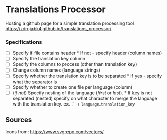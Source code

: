 # Translations Processor

Hosting a github page for a simple translation processing tool.
https://zdrnjabk4.github.io/translations_processor/

### Specifications

- [ ] Specify if file contains header \* If not - specify header (column names)
- [ ] Specify the translation key column
- [ ] Specify the columns to process (other than translation key)
- [ ] Change column names (language strings)
- [ ] Specify whether the translation key is to be separated \* If yes - specify what the separator is
- [ ] Specify whether to create one file per language (column)
- [ ] (_if not_) Specify nesting of the language (_first_ or _last_). \* If key is not separated (nested) specify on what character to merge the language with the translation key.
      ex. '.' -> `language`.`translation_key`

## Sources

Icons from: https://www.svgrepo.com/vectors/
